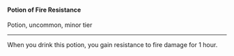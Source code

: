 #### Potion of Fire Resistance

Potion, uncommon, minor tier

---

When you drink this potion, you gain resistance to fire damage for 1 hour.